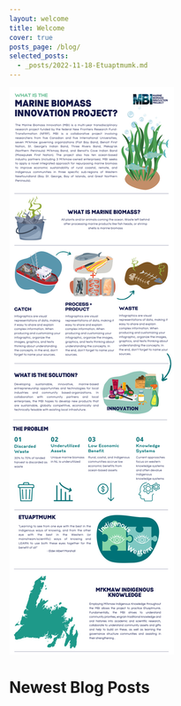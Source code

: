 ```yaml
---
layout: welcome
title: Welcome
cover: true
posts_page: /blog/
selected_posts:
  - _posts/2022-11-18-Etuaptmumk.md
---
```


![MBI_Intro](/assets/img/MBI_Intro.png)


# Newest Blog Posts
<!--posts-->
